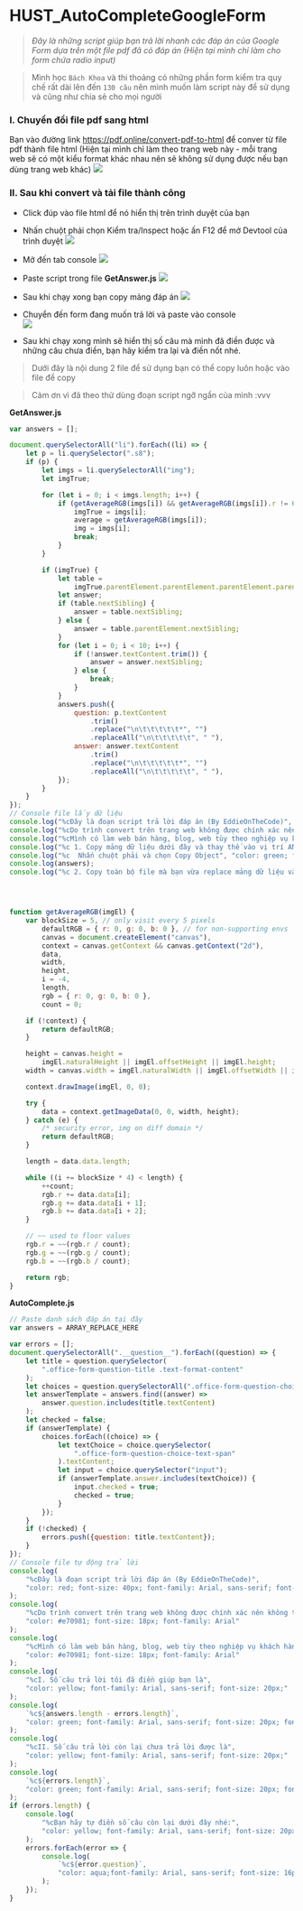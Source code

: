 # HUST_AutoCompleteGoogleForm
>*Đây là những script giúp bạn trả lời nhanh các đáp án của Google Form dựa trên một file pdf đã có đáp án (Hiện tại mình chỉ làm cho form chứa radio input)*  

>Mình học `Bách Khoa` và thi thoảng có những phần form kiểm tra quy chế rất dài lên đến `130 câu` nên mình muốn làm script này để sử dụng và cũng như chia sẻ cho mọi người  
### **I. Chuyển đổi file pdf sang html**  
Bạn vào đường link https://pdf.online/convert-pdf-to-html để conver từ file pdf thành file html (Hiện tại mình chỉ làm theo trang web này - mỗi trang web sẽ có một kiểu format khác nhau nên sẽ không sử dụng được nếu bạn dùng trang web khác)
![](https://ik.imagekit.io/uvn3cxjawn6/default/pdf2html_SBftzH3SC.png?ik-sdk-version=javascript-1.4.3&updatedAt=1656755204655)

### **II. Sau khi convert và tải file thành công**    
- Click đúp vào file html để nó hiển thị trên trình duyệt của bạn  
- Nhấn chuột phải chọn Kiểm tra/Inspect hoặc ấn F12 để mở Devtool của trình duyệt 
![](https://ik.imagekit.io/uvn3cxjawn6/default/inspect_810dBSYoH.png?ik-sdk-version=javascript-1.4.3&updatedAt=16567554652177)        

- Mở đến tab console
![](https://ik.imagekit.io/uvn3cxjawn6/default/devtool_N5N1pcl0F.png?ik-sdk-version=javascript-1.4.3&updatedAt=1656755854042)

- Paste script trong file **GetAnswer.js**
![](https://ik.imagekit.io/uvn3cxjawn6/default/runscript1_qSTiGTKK9.png?ik-sdk-version=javascript-1.4.3&updatedAt=1656755855239)

- Sau khi chạy xong bạn copy mảng đáp án
![](https://ik.imagekit.io/uvn3cxjawn6/default/copyobject_hQqp2cvV1.png?ik-sdk-version=javascript-1.4.3&updatedAt=1656755854275)

- Chuyển đến form đang muốn trả lời và paste vào console  
![](https://ik.imagekit.io/uvn3cxjawn6/default/runscript2_VzAot8MP6.png?ik-sdk-version=javascript-1.4.3&updatedAt=1656755855592)
- Sau khi chạy xong mình sẽ hiển thị số câu mà mình đã điền được và những câu chưa điền, bạn hãy kiểm tra lại và điền nốt nhé.

>Dưới đây là nội dung 2 file để sử dụng bạn có thể copy luôn hoặc vào file để copy

>Cảm ơn vì đã theo thử dùng đoạn script ngỡ ngẩn của mình :vvv

**GetAnswer.js**
```js
var answers = [];

document.querySelectorAll("li").forEach((li) => {
	let p = li.querySelector(".s8");
	if (p) {
		let imgs = li.querySelectorAll("img");
		let imgTrue;

		for (let i = 0; i < imgs.length; i++) {
			if (getAverageRGB(imgs[i]) && getAverageRGB(imgs[i]).r != 68) {
				imgTrue = imgs[i];
				average = getAverageRGB(imgs[i]);
				img = imgs[i];
				break;
			}
		}

		if (imgTrue) {
			let table =
				imgTrue.parentElement.parentElement.parentElement.parentElement;
			let answer;
			if (table.nextSibling) {
				answer = table.nextSibling;
			} else {
				answer = table.parentElement.nextSibling;
			}
			for (let i = 0; i < 10; i++) {
				if (!answer.textContent.trim()) {
					answer = answer.nextSibling;
				} else {
					break;
				}
			}
			answers.push({
				question: p.textContent
					.trim()
					.replace("\n\t\t\t\t\t*", "")
					.replaceAll("\n\t\t\t\t\t", " "),
				answer: answer.textContent
					.trim()
					.replace("\n\t\t\t\t\t*", "")
					.replaceAll("\n\t\t\t\t\t", " "),
			});
		}
	}
});
// Console file lấy dữ liệu
console.log("%cĐây là đoạn script trả lời đáp án (By EddieOnTheCode)", "color: red; font-size: 40px; font-family: Arial, sans-serif; font-weight: bold");
console.log("%cDo trình convert trên trang web không được chính xác nên không thể copy toàn bộ đáp án mong bạn thông cảm", "color: #e70981; font-size: 18px; font-family: Arial");
console.log("%cMình có làm web bán hàng, blog, web tùy theo nghiệp vụ khách hàng và nhận hỗ trợ hoặc làm những đồ án đơn giản. Nếu bạn cần thì liên hệ với mình qua facebook https://www.facebook.com/dung.nguyentien.eddie/", "color: #e70981; font-size: 18px; font-family: Arial")
console.log("%c 1. Copy mảng dữ liệu dưới đây và thay thế vào vị trí ANSWER_ARRAY_HERE trong file AutoComplete.js", "color: yellow; font-family: Arial, sans-serif; font-size: 20px;");
console.log("%c  Nhấn chuột phải và chọn Copy Object", "color: green; font-family: Arial, sans-serif; font-size: 20px;");
console.log(answers);
console.log("%c 2. Copy toàn bộ file mà bạn vừa replace mảng dữ liệu và paste vào tab console của form mà bạn đang muốn trả lời", "color: yellow; font-family: Arial, sans-serif; font-size: 20px;");




function getAverageRGB(imgEl) {
	var blockSize = 5, // only visit every 5 pixels
		defaultRGB = { r: 0, g: 0, b: 0 }, // for non-supporting envs
		canvas = document.createElement("canvas"),
		context = canvas.getContext && canvas.getContext("2d"),
		data,
		width,
		height,
		i = -4,
		length,
		rgb = { r: 0, g: 0, b: 0 },
		count = 0;

	if (!context) {
		return defaultRGB;
	}

	height = canvas.height =
		imgEl.naturalHeight || imgEl.offsetHeight || imgEl.height;
	width = canvas.width = imgEl.naturalWidth || imgEl.offsetWidth || imgEl.width;

	context.drawImage(imgEl, 0, 0);

	try {
		data = context.getImageData(0, 0, width, height);
	} catch (e) {
		/* security error, img on diff domain */
		return defaultRGB;
	}

	length = data.data.length;

	while ((i += blockSize * 4) < length) {
		++count;
		rgb.r += data.data[i];
		rgb.g += data.data[i + 1];
		rgb.b += data.data[i + 2];
	}

	// ~~ used to floor values
	rgb.r = ~~(rgb.r / count);
	rgb.g = ~~(rgb.g / count);
	rgb.b = ~~(rgb.b / count);

	return rgb;
}
```


**AutoComplete.js**
```js
// Paste danh sách đáp án tại đây 
var answers = ARRAY_REPLACE_HERE

var errors = [];
document.querySelectorAll(".__question__").forEach((question) => {
	let title = question.querySelector(
		".office-form-question-title .text-format-content"
	);
	let choices = question.querySelectorAll(".office-form-question-choice");
	let answerTemplate = answers.find((answer) =>
		answer.question.includes(title.textContent)
	);
	let checked = false;
	if (answerTemplate) {
		choices.forEach((choice) => {
			let textChoice = choice.querySelector(
				".office-form-question-choice-text-span"
			).textContent;
			let input = choice.querySelector("input");
			if (answerTemplate.answer.includes(textChoice)) {
				input.checked = true;
				checked = true;
			}
		});
	}
	if (!checked) {
		errors.push({question: title.textContent});
	}
});
// Console file tự động trả lời
console.log(
	"%cĐây là đoạn script trả lời đáp án (By EddieOnTheCode)",
	"color: red; font-size: 40px; font-family: Arial, sans-serif; font-weight: bold"
);
console.log(
	"%cDo trình convert trên trang web không được chính xác nên không thể copy toàn bộ đáp án mong bạn thông cảm",
	"color: #e70981; font-size: 18px; font-family: Arial"
);
console.log(
	"%cMình có làm web bán hàng, blog, web tùy theo nghiệp vụ khách hàng và nhận hỗ trợ hoặc làm những đồ án đơn giản. Nếu bạn cần thì liên hệ với mình qua facebook https://www.facebook.com/dung.nguyentien.eddie/",
	"color: #e70981; font-size: 18px; font-family: Arial"
);
console.log(
	"%cI. Số câu trả lời tôi đã điền giúp bạn là",
	"color: yellow; font-family: Arial, sans-serif; font-size: 20px;"
);
console.log(
	`%c${answers.length - errors.length}`,
	"color: green; font-family: Arial, sans-serif; font-size: 20px; font-weight: bold"
);
console.log(
	"%cII. Số câu trả lời còn lại chưa trả lời được là",
	"color: yellow; font-family: Arial, sans-serif; font-size: 20px;"
);
console.log(
	`%c${errors.length}`,
	"color: green; font-family: Arial, sans-serif; font-size: 20px; font-weight: bold"
);
if (errors.length) {
	console.log(
		"%cBạn hãy tự điền số câu còn lại dưới đây nhé:",
		"color: yellow; font-family: Arial, sans-serif; font-size: 20px;"
	);
	errors.forEach(error => {
		console.log(
			`%c${error.question}`,
			"color: aqua;font-family: Arial, sans-serif; font-size: 16px"
		);
	});
}
```

 

 